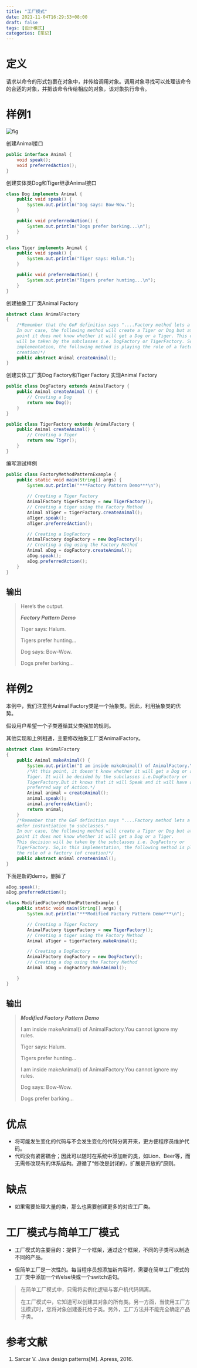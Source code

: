 ```yaml
---
title: "工厂模式"
date: 2021-11-04T16:29:53+08:00
draft: false
tags: [设计模式]
categories: [笔记]
---
```


# 定义

请求以命令的形式包裹在对象中，并传给调用对象。调用对象寻找可以处理该命令的合适的对象，并把该命令传给相应的对象，该对象执行命令。



# 样例1

![fig](/Factory1.jpg)

创建Animal接口

```java
public interface Animal {
    void speak();
    void preferredAction();
}
```

创建实体类Dog和Tiger继承Animal接口
```java
class Dog implements Animal {
    public void speak() {
        System.out.println("Dog says: Bow-Wow.");
    }

    public void preferredAction() {
        System.out.println("Dogs prefer barking...\n");
    }
}
```

```java
class Tiger implements Animal {
    public void speak() {
        System.out.println("Tiger says: Halum.");
    }

    public void preferredAction() {
        System.out.println("Tigers prefer hunting...\n");
    }
}
```
创建抽象工厂类Animal Factory
```java
abstract class AnimalFactory
{
    /*Remember that the GoF definition says "....Factory method lets a class defer instantiation to subclasses."
    In our case, the following method will create a Tiger or Dog but at this
    point it does not know whether it will get a Dog or a Tiger. This decision
    will be taken by the subclasses i.e. DogFactory or TigerFactory. So,in this
    implementation, the following method is playing the role of a factory (of
    creation)*/
    public abstract Animal createAnimal();
}
```

创建实体工厂类Dog Factory和Tiger Factory 实现Animal Factory

```java
public class DogFactory extends AnimalFactory {
    public Animal createAnimal () {
        // Creating a Dog
        return new Dog();
    }
}
```

```java
public class TigerFactory extends AnimalFactory {
    public Animal createAnimal() {
        // Creating a Tiger
        return new Tiger();
    }
}
```
编写测试样例
```java
public class FactoryMethodPatternExample {
    public static void main(String[] args) {
        System.out.println("***Factory Pattern Demo***\n");
        
        // Creating a Tiger Factory
        AnimalFactory tigerFactory = new TigerFactory();
        // Creating a tiger using the Factory Method
        Animal aTiger = tigerFactory.createAnimal();
        aTiger.speak();
        aTiger.preferredAction();

        // Creating a DogFactory
        AnimalFactory dogFactory = new DogFactory();
        // Creating a dog using the Factory Method
        Animal aDog = dogFactory.createAnimal();
        aDog.speak();
        aDog.preferredAction();
    }
}
```



## 输出

> Here’s the output.
>
> ***Factory Pattern Demo***
>
> Tiger says: Halum.
>
> Tigers prefer hunting...
>
> Dog says: Bow-Wow.
>
> Dogs prefer barking...



#  样例2

本例中，我们注意到Animal Factory类是一个抽象类。因此，利用抽象类的优势。

假设用户希望一个子类遵循其父类强加的规则。

其他实现和上例相通，主要修改抽象工厂类AnimalFactory。

```java
abstract class AnimalFactory
{
    public Animal makeAnimal() {
        System.out.println("I am inside makeAnimal() of AnimalFactory.You cannot ignore my rules.");
        /*At this point, it doesn't know whether it will get a Dog or a
        Tiger. It will be decided by the subclasses i.e.DogFactory or
        TigerFactory.But it knows that it will Speak and it will have a
        preferred way of Action.*/
        Animal animal = createAnimal();
        animal.speak();
        animal.preferredAction();
        return animal;
    }
    /*Remember that the GoF definition says "....Factory method lets a class
    defer instantiation to subclasses."
    In our case, the following method will create a Tiger or Dog but at this
    point it does not know whether it will get a Dog or a Tiger.
    This decision will be taken by the subclasses i.e. DogFactory or
    TigerFactory. So,in this implementation, the following method is playing
    the role of a factory (of creation)*/
    public abstract Animal createAnimal();
}
```

下面是新的demo，删掉了

```java
aDog.speak();
aDog.preferredAction();
```

```java
class ModifiedFactoryMethodPatternExample {
    public static void main(String[] args) {
        System.out.println("***Modified Factory Pattern Demo***\n");

        // Creating a Tiger Factory
        AnimalFactory tigerFactory = new TigerFactory();
        // Creating a tiger using the Factory Method
        Animal aTiger = tigerFactory.makeAnimal();

        // Creating a DogFactory
        AnimalFactory dogFactory = new DogFactory();
        // Creating a dog using the Factory Method
        Animal aDog = dogFactory.makeAnimal();

    }
}
```



## 输出

> ***Modified Factory Pattern Demo***
>
> I am inside makeAnimal() of AnimalFactory.You cannot ignore my rules.
>
> Tiger says: Halum.
>
> Tigers prefer hunting...
>
> I am inside makeAnimal() of AnimalFactory.You cannot ignore my rules.
>
> Dog says: Bow-Wow.
>
> Dogs prefer barking...

# 优点

- 将可能发生变化的代码与不会发生变化的代码分离开来，更方便程序员维护代码。
- 代码没有紧密耦合；因此可以随时在系统中添加新的类，如Lion、Beer等，而无需修改现有的体系结构。遵循了“修改是封闭的，扩展是开放的”原则。

# 缺点

- 如果需要处理大量的类，那么也需要创建更多的对应工厂类。

# 工厂模式与简单工厂模式

- 工厂模式的主要目的：提供了一个框架，通过这个框架，不同的子类可以制造不同的产品。

- 但简单工厂是一次性的。每当程序员想添加新内容时，需要在简单工厂模式的工厂类中添加一个if/else块或一个switch语句。

> 在简单工厂模式中，只需将实例化逻辑与客户机代码隔离。
>
> 在工厂模式中，它知道可以创建其对象的所有类。另一方面，当使用工厂方法模式时，您将对象创建委托给子类。另外，工厂方法并不能完全确定产品子类。

# 参考文献

1. Sarcar V. Java design patterns[M]. Apress, 2016.

